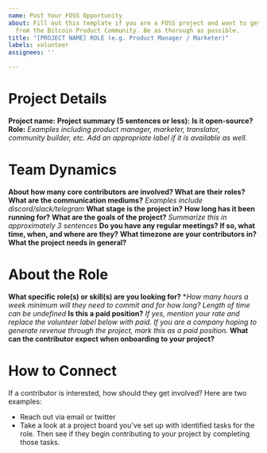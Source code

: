 ```yaml
---
name: Post Your FOSS Opportunity
about: Fill out this template if you are a FOSS project and want to get volunteers
  from the Bitcoin Product Community. Be as thorough as possible.
title: "[PROJECT NAME] ROLE (e.g. Product Manager / Marketer)"
labels: volunteer
assignees: ''

---
```


# Project Details
**Project name:** 
**Project summary (5 sentences or less):** 
**Is it open-source?** 
**Role:** *Examples including product manager, marketer, translator, community builder, etc. Add an appropriate label if it is available as well.*

# Team Dynamics
**About how many core contributors are involved? What are their roles?**
**What are the communication mediums?** *Examples include discord/slack/telegram*
**What stage is the project in?** 
**How long has it been running for?**
**What are the goals of the project?** *Summarize this in approximately 3 sentences*
**Do you have any regular meetings? If so, what time, when, and where are they?**
**What timezone are your contributors in?**
**What the project needs in general?**

# About the Role
**What specific role(s) or skill(s) are you looking for?**
**How many hours a week minimum will they need to commit and for how long? *Length of time can be undefined**
**Is this a paid position?** *If yes, mention your rate and replace the volunteer label below with paid. If you are a company hoping to generate revenue through the project, mark this as a paid position.*
**What can the contributor expect when onboarding to your project?**

# How to Connect
If a contributor is interested, how should they get involved? Here are two examples:
+ Reach out via email or twitter
+ Take a look at a project board you’ve set up with identified tasks for the role. Then see if they begin contributing to your project by completing those tasks.
